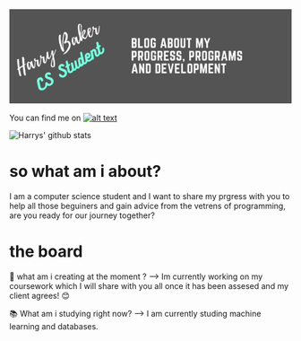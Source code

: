 <img src="https://github.com/haz-baker/haz-baker/blob/master/Banner.png">

You can find me on [![alt text][1.1]][1]

[1.1]: http://i.imgur.com/tXSoThF.png
[1]: http://www.twitter.com/Haz_baker_code

![Harrys' github stats](https://github-readme-stats.vercel.app/api?username=haz-baker&show_icons=true&theme=radical)

<h1> so what am i about? </h1>

I am a computer science student and I want to share my prgress with you to help all those beguiners and gain advice from the vetrens of programming, are you ready for our journey together?

<h1> the board </h1>

📝 what am i creating at the moment ? --> Im currently working on my coursework which I will share with you all once it has been assesed and my client agrees! 😊

📚 What am i studying right now? --> I am currently studing machine learning and databases.
